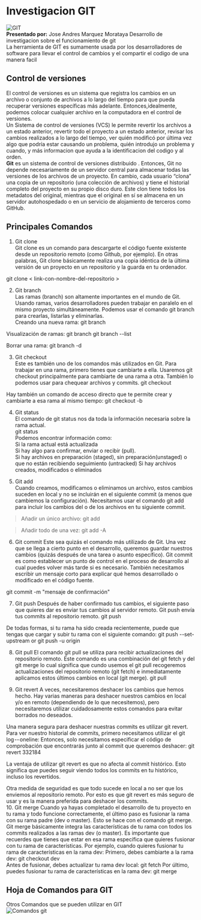 # Investigacion GIT  
![GIT](https://upload.wikimedia.org/wikipedia/commons/thumb/e/e0/Git-logo.svg/640px-Git-logo.svg.png)  
**Presentado por:** Jose Andres Marquez Morataya
Desarrollo de investigacion sobre el funcionamiento de git  
La herramienta de GIT es sumamente usada por los desarrolladores de software para llevar el control de cambios y el compartir el codigo de una manera facil  
## Control de versiones  
El control de versiones es un sistema que registra los cambios en un archivo o conjunto de archivos a lo largo del tiempo para que pueda 
recuperar versiones específicas más adelante. Entonces,idealmente, podemos colocar cualquier archivo en la computadora en el control de versiones.  
Un Sistema de control de versiones (VCS) le permite revertir los archivos a un estado anterior, revertir todo el proyecto a un estado anterior, revisar 
los cambios realizados a lo largo del tiempo, ver quién modificó por última vez algo que podría estar causando un problema, quién introdujo un problema 
y cuando, y más informacion que ayuda a la identificacion del codigo y al orden.  
**Git** es un sistema de control de versiones distribuido . Entonces, Git no depende necesariamente de un servidor central para almacenar todas las versiones 
de los archivos de un proyecto. En cambio, cada usuario “clona” una copia de un repositorio (una colección de archivos) y tiene el historial completo 
del proyecto en su propio disco duro. Este clon tiene todos los metadatos del original, mientras que el original en sí se almacena en un servidor 
autohospedado o en un servicio de alojamiento de terceros como GitHub.  
## Principales Comandos  
1. Git clone   
Git clone es un comando para descargarte el código fuente existente desde un repositorio remoto (como Github, por ejemplo). 
En otras palabras, Git clone básicamente realiza una copia idéntica de la última versión de un proyecto en un repositorio y la guarda en tu ordenador.  
  
git clone < link-con-nombre-del-repositorio >  

2. Git branch   
Las ramas (branch) son altamente importantes en el mundo de Git. Usando ramas, varios desarrolladores 
pueden trabajar en paralelo en el mismo proyecto simultáneamente. Podemos usar el comando git branch para crearlas,
 listarlas y eliminarlas.  
 Creando una nueva rama: git branch  
  
Visualización de ramas: git branch git branch --list  
  
Borrar una rama: git branch -d  
  
3. Git checkout   
Este es también uno de los comandos más utilizados en Git. 
Para trabajar en una rama, primero tienes que cambiarte a ella.
 Usaremos git checkout principalmente para cambiarte de una rama a otra. 
 También lo podemos usar para chequear archivos y commits. git checkout  

Hay también un comando de acceso directo que te permite crear y cambiarte a esa rama al mismo tiempo: git checkout -b

4. Git status   
El comando de git status nos da toda la información necesaria sobre la rama actual.   
git status  
Podemos encontrar información como:   
Si la rama actual está actualizada   
Si hay algo para confirmar, enviar o recibir (pull).   
Si hay archivos en preparación (staged), sin preparación(unstaged) o que no están recibiendo seguimiento (untracked) 
Si hay archivos creados, modificados o eliminados

5. Git add   
Cuando creamos, modificamos o eliminamos un archivo, estos cambios suceden en local y no se incluirán en el 
siguiente commit (a menos que cambiemos la configuración). Necesitamos usar el comando git add para incluir los 
cambios del o de los archivos en tu siguiente commit.  
  
>Añadir un único archivo: git add  
  
>Añadir todo de una vez: git add -A  
  
  
6. Git commit Este sea quizás el comando más utilizado de Git. Una vez que se llega a cierto punto en el desarrollo, queremos guardar nuestros cambios (quizás después de una tarea o asunto específico).
Git commit es como establecer un punto de control en el proceso de desarrollo al cual puedes volver más tarde si es necesario. También necesitamos escribir un mensaje corto para explicar qué hemos desarrollado o modificado en el código fuente.

  git commit -m "mensaje de confirmación"

  7. Git push Después de haber confirmado tus cambios, el siguiente paso que quieres dar es enviar tus cambios al servidor remoto. Git push envía tus commits al repositorio remoto. git push

De todas formas, si tu rama ha sido creada recientemente, puede que tengas que cargar y subir tu rama con el siguiente comando:   git push --set-upstream or git push -u origin

  8. Git pull El comando git pull se utiliza para recibir actualizaciones del repositorio remoto. Este comando es una combinación del git fetch y del git merge lo cual significa que cundo usemos el git pull recogeremos actualizaciones del repositorio remoto (git fetch) e inmediatamente aplicamos estos últimos cambios en local (git merge). git pull

  9. Git revert A veces, necesitaremos deshacer los cambios que hemos hecho. Hay varias maneras para deshacer nuestros cambios en local y/o en remoto (dependiendo de lo que necesitemos), pero necesitaremos utilizar cuidadosamente estos comandos para evitar borrados no deseados.

Una manera segura para deshacer nuestras commits es utilizar git revert. Para ver nuestro historial de commits, primero necesitamos utilizar el git log -- oneline: Entonces, solo necesitamos especificar el código de comprobación que encontrarás junto al commit que queremos deshacer: git revert 332184

La ventaja de utilizar git revert es que no afecta al commit histórico. Esto significa que puedes seguir viendo todos los commits en tu histórico, incluso los revertidos.

Otra medida de seguridad es que todo sucede en local a no ser que los enviemos al repositorio remoto. 
Por esto es que git revert es más seguro de usar y es la manera preferida para deshacer los commits.  
10. Git merge Cuando ya hayas completado el desarrollo de tu proyecto en tu rama y todo funcione correctamente, el último paso es fusionar la rama con su rama padre (dev o master). Esto se hace con el comando git merge. Git merge básicamente integra las características de tu rama con todos los commits realizados a las ramas dev (o master). Es importante que recuerdes que tienes que estar en esa rama específica que quieres fusionar con tu rama de características.
  Por ejemplo, cuando quieres fusionar tu rama de características en la rama dev:  Primero, debes cambiarte a la rama dev: git checkout dev  
    Antes de fusionar, debes actualizar tu rama dev local: git fetch    Por último, puedes fusionar tu rama de características en la rama dev: git merge  
  
  ## Hoja de Comandos para GIT  
  Otros Comandos que se pueden utilizar en GIT  
  ![Comandos git](https://res.cloudinary.com/practicaldev/image/fetch/s--w-UEE2WQ--/c_limit%2Cf_auto%2Cfl_progressive%2Cq_auto%2Cw_880/https://dev-to-uploads.s3.amazonaws.com/uploads/articles/8cl1lotlaikqp8vhhr6i.png)